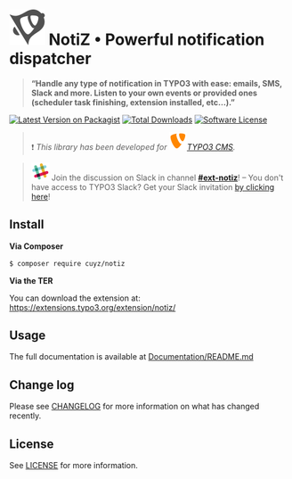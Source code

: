 # ![NotiZ](ext_icon.svg) NotiZ • Powerful notification dispatcher

> **“Handle any type of notification in TYPO3 with ease: emails, SMS, Slack and more. Listen to your own events or provided ones (scheduler task finishing, extension installed, etc…).”**

[![Latest Version on Packagist][ico-version]][link-packagist]
[![Total Downloads][ico-downloads]][link-downloads]
[![Software License][ico-license]](LICENSE.md)

> :heavy_exclamation_mark: *This library has been developed for ![TYPO3](Documentation/Images/TYPO3.svg)[TYPO3 CMS](https://typo3.org).*

> ![Slack](Documentation/Images/Slack.svg) Join the discussion on Slack in channel [**#ext-notiz**](https://typo3.slack.com/messages/ext-notiz)! – You don't have access to TYPO3 Slack? Get your Slack invitation [by clicking here](https://forger.typo3.org/slack)!

## Install

**Via Composer**

``` bash
$ composer require cuyz/notiz
```

**Via the TER**

You can download the extension at: https://extensions.typo3.org/extension/notiz/

## Usage

The full documentation is available at [Documentation/README.md](Documentation/README.md)

## Change log

Please see [CHANGELOG](CHANGELOG.md) for more information on what has changed recently.

## License

See [LICENSE](LICENSE.MD) for more information.

[ico-version]: https://img.shields.io/packagist/v/cuyz/notiz.svg?style=flat-square
[ico-downloads]: https://img.shields.io/packagist/dt/cuyz/notiz.svg?style=flat-square
[ico-license]: https://img.shields.io/badge/license-GPL3-brightgreen.svg?style=flat-square

[link-packagist]: https://packagist.org/packages/cuyz/notiz
[link-downloads]: https://packagist.org/packages/cuyz/notiz
